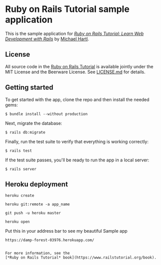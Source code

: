 # Ruby on Rails Tutorial sample application

This is the sample application for
[*Ruby on Rails Tutorial:
Learn Web Development with Rails*](https://www.railstutorial.org/)
by [Michael Hartl](http://www.michaelhartl.com/).

## License

All source code in the [Ruby on Rails Tutorial](https://www.railstutorial.org/)
is available jointly under the MIT License and the Beerware License. See
[LICENSE.md](LICENSE.md) for details.

## Getting started

To get started with the app, clone the repo and then install the needed gems:

```
$ bundle install --without production
```

Next, migrate the database:

```
$ rails db:migrate
```

Finally, run the test suite to verify that everything is working correctly:

```
$ rails test
```

If the test suite passes, you'll be ready to run the app in a local server:

```
$ rails server
```
## Heroku deployment 

```
heroku create
```
```
heroku git:remote -a app_name
```
```
git push -u heroku master
```
```
heroku open
```
Put this in your address bar to see my beautiful Sample app
```
https://damp-forest-03976.herokuapp.com/


For more information, see the
[*Ruby on Rails Tutorial* book](https://www.railstutorial.org/book).
